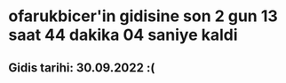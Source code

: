 # ofarukbicer'in gidisine son 2 gun 13 saat 44 dakika 04 saniye kaldi

## Gidis tarihi: 30.09.2022 :(